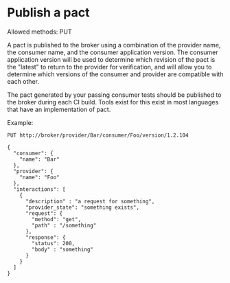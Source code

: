# Publish a pact

Allowed methods: PUT

A pact is published to the broker using a combination of the provider name, the consumer name, and the consumer application version. The consumer application version will be used to determine which revision of the pact is the "latest" to return to the provider for verification, and will allow you to determine which versions of the consumer and provider are compatible with each other.

The pact generated by your passing consumer tests should be published to the broker during each CI build. Tools exist for this exist in most languages that have an implementation of pact.

Example:

    PUT http://broker/provider/Bar/consumer/Foo/version/1.2.104

    {
      "consumer": {
        "name": "Bar"
      },
      "provider": {
        "name": "Foo"
      },
      "interactions": [
        {
          "description" : "a request for something",
          "provider_state": "something exists",
          "request": {
            "method": "get",
            "path" : "/something"
          },
          "response": {
            "status": 200,
            "body" : "something"
          }
        }
      ]
    }
